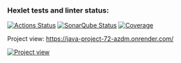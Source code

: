 ### Hexlet tests and linter status:
[![Actions Status](https://github.com/DSunShine371/java-project-72/actions/workflows/hexlet-check.yml/badge.svg)](https://github.com/DSunShine371/java-project-72/actions)
[![SonarQube Status](https://sonarcloud.io/api/project_badges/measure?project=DSunShine371_java-project-72&metric=alert_status)](https://sonarcloud.io/summary/new_code?id=DSunShine371_java-project-722)
[![Coverage](https://sonarcloud.io/api/project_badges/measure?project=DSunShine371_java-project-72&metric=coverage)](https://sonarcloud.io/summary/new_code?id=DSunShine371_java-project-722)

Project view: https://java-project-72-azdm.onrender.com/

[![Project view](https://java-project-72-azdm.onrender.com/)](https://java-project-72-azdm.onrender.com/)